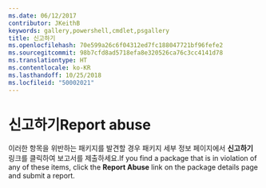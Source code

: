 ```yaml
---
ms.date: 06/12/2017
contributor: JKeithB
keywords: gallery,powershell,cmdlet,psgallery
title: 신고하기
ms.openlocfilehash: 70e599a26c6f04312ed7fc188047721bf96fefe2
ms.sourcegitcommit: 98b7cfd8ad5718efa8e320526ca76c3cc4141d78
ms.translationtype: HT
ms.contentlocale: ko-KR
ms.lasthandoff: 10/25/2018
ms.locfileid: "50002021"
---
```

# <a name="report-abuse"></a><span data-ttu-id="e9e9d-103">신고하기</span><span class="sxs-lookup"><span data-stu-id="e9e9d-103">Report abuse</span></span>

<span data-ttu-id="e9e9d-104">이러한 항목을 위반하는 패키지를 발견할 경우 패키지 세부 정보 페이지에서 **신고하기** 링크를 클릭하여 보고서를 제출하세요.</span><span class="sxs-lookup"><span data-stu-id="e9e9d-104">If you find a package that is in violation of any of these items, click the **Report Abuse** link on the package details page and submit a report.</span></span>
